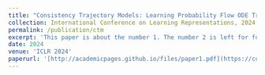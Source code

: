 ```yaml
---
title: "Consistency Trajectory Models: Learning Probability Flow ODE Trajectory of Diffusion"
collection: International Conference on Learning Representations, 2024
permalink: /publication/ctm
excerpt: 'This paper is about the number 1. The number 2 is left for future work.'
date: 2024
venue: 'ICLR 2024'
paperurl: '[http://academicpages.github.io/files/paper1.pdf](https://consistencytrajectorymodel.github.io/CTM/)'
---
```




